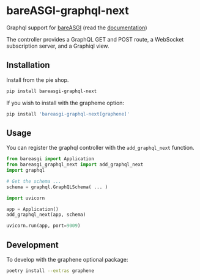 # bareASGI-graphql-next

Graphql support for [bareASGI](http://github.com/rob-blackbourn/bareASGI) (read the [documentation](https://rob-blackbourn.github.io/bareASGI-graphql-next/))

The controller provides a GraphQL GET and POST route, a WebSocket subscription server, and a Graphiql view.

## Installation

Install from the pie shop.

```bash
pip install bareasgi-graphql-next
```

If you wish to install with the grapheme option:

```bash
pip install 'bareasgi-graphql-next[graphene]'
```

## Usage

You can register the graphql controller with the `add_graphql_next` function.

```python
from bareasgi import Application
from bareasgi_graphql_next import add_graphql_next
import graphql

# Get the schema ...
schema = graphql.GraphQLSchema( ... )

import uvicorn

app = Application()
add_graphql_next(app, schema)

uvicorn.run(app, port=9009)

```

## Development

To develop with the graphene optional package:

```bash
poetry install --extras graphene
```
